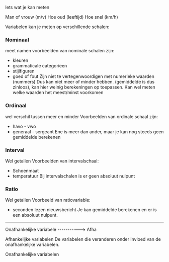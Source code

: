 Iets wat je kan meten

Man of vrouw (m/v)
Hoe oud (leeftijd)
Hoe snel (km/h)

Variabelen kan je meten op verschillende schalen:

### **Nominaal**
meet namen
voorbeelden van nominale schalen zijn:
- kleuren
- grammaticale categorieen
- stijlfiguren
- goed of fout
Zijn niet te vertegenwoordigen met numerieke waarden (nummers) Dus kan niet meer of minder hebben. (gemiddelde is dus zinloos), kan hier weinig berekeningen op toepassen.
Kan wel meten welke waarden het meest/minst voorkomen

### **Ordinaal**
wel verschil tussen meer en minder
Voorbeelden van ordinale schaal zijn:
- havo - vwo
- generaal - sergeant
Ene is meer dan ander, maar je kan nog steeds geen gemiddelde berekenen

### **Interval**
Wel getallen
Voorbeelden van intervalschaal:
- Schoenmaat
- temperatuur
Bij intervalschalen is er geen absoluut nulpunt

### **Ratio**
Wel getallen
Voorbeeld van ratiovariable:
- seconden lezen nieuwsbericht
Je kan gemiddelde berekenen en er is een absoluut nulpunt.


---

Onafhankelijke variabele -----------> Afha


Afhankelijke variabelen
De variabelen die veranderen onder invloed van de onafhankelijke variabelen. 




Onafhankelijke variabelen

